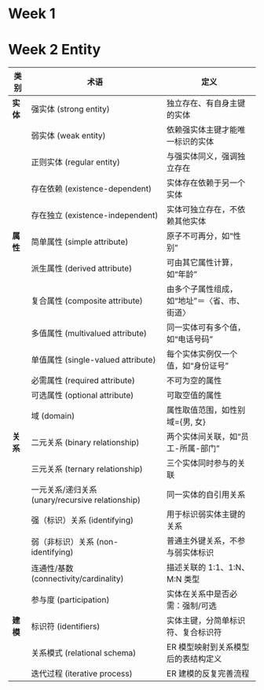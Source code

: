 # Week 1

# Week 2 Entity

| 类别       | 术语                           | 定义                                                         |
|------------|--------------------------------|--------------------------------------------------------------|
| **实体**   | 强实体 (strong entity)         | 独立存在、有自身主键的实体                                   |
|            | 弱实体 (weak entity)           | 依赖强实体主键才能唯一标识的实体                             |
|            | 正则实体 (regular entity)      | 与强实体同义，强调独立存在                                   |
|            | 存在依赖 (existence-dependent) | 实体存在依赖于另一个实体                                     |
|            | 存在独立 (existence-independent)| 实体可独立存在，不依赖其他实体                               |
| **属性**   | 简单属性 (simple attribute)    | 原子不可再分，如“性别”                                       |
|            | 派生属性 (derived attribute)   | 可由其它属性计算，如“年龄”                                   |
|            | 复合属性 (composite attribute) | 由多个子属性组成，如“地址”＝〈省、市、街道〉                 |
|            | 多值属性 (multivalued attribute)| 同一实体可有多个值，如“电话号码”                             |
|            | 单值属性 (single-valued attribute)| 每个实体实例仅一个值，如“身份证号”                           |
|            | 必需属性 (required attribute)  | 不可为空的属性                                               |
|            | 可选属性 (optional attribute)  | 可取空值的属性                                               |
|            | 域 (domain)                    | 属性取值范围，如性别域={男, 女}                              |
| **关系**   | 二元关系 (binary relationship) | 两个实体间关联，如“员工-所属-部门”                           |
|            | 三元关系 (ternary relationship)| 三个实体同时参与的关联                                       |
|            | 一元关系/递归关系 (unary/recursive relationship)| 同一实体的自引用关系                         |
|            | 强（标识）关系 (identifying)   | 用于标识弱实体主键的关系                                     |
|            | 弱（非标识）关系 (non-identifying)| 普通主外键关系，不参与弱实体标识                         |
|            | 连通性/基数 (connectivity/cardinality)| 描述关联的 1:1、1:N、M:N 类型                   |
|            | 参与度 (participation)         | 实体在关系中是否必需：强制/可选                               |
| **建模**   | 标识符 (identifiers)           | 实体主键，分简单标识符、复合标识符                           |
|            | 关系模式 (relational schema)   | ER 模型映射到关系模型后的表结构定义                         |
|            | 迭代过程 (iterative process)   | ER 建模的反复完善流程                                         |·